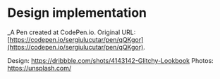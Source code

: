 # Design implementation
 _A Pen created at CodePen.io. Original URL: [https://codepen.io/sergiulucutar/pen/qQKgor](https://codepen.io/sergiulucutar/pen/qQKgor).

 Design: https://dribbble.com/shots/4143142-Glitchy-Lookbook
Photos: https://unsplash.com/